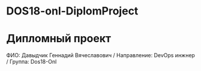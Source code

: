 # DOS18-onl-DiplomProject
# Дипломный проект
ФИО: Давыдчик Геннадий Вячеславович /
Направление: DevOps инжнер /
Группа: Dos18-Onl
  